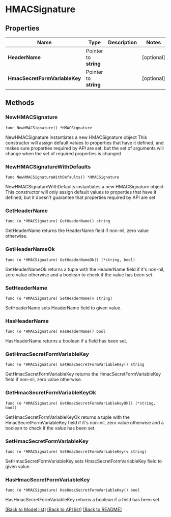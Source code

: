 # HMACSignature

## Properties

Name | Type | Description | Notes
------------ | ------------- | ------------- | -------------
**HeaderName** | Pointer to **string** |  | [optional] 
**HmacSecretFormVariableKey** | Pointer to **string** |  | [optional] 

## Methods

### NewHMACSignature

`func NewHMACSignature() *HMACSignature`

NewHMACSignature instantiates a new HMACSignature object
This constructor will assign default values to properties that have it defined,
and makes sure properties required by API are set, but the set of arguments
will change when the set of required properties is changed

### NewHMACSignatureWithDefaults

`func NewHMACSignatureWithDefaults() *HMACSignature`

NewHMACSignatureWithDefaults instantiates a new HMACSignature object
This constructor will only assign default values to properties that have it defined,
but it doesn't guarantee that properties required by API are set

### GetHeaderName

`func (o *HMACSignature) GetHeaderName() string`

GetHeaderName returns the HeaderName field if non-nil, zero value otherwise.

### GetHeaderNameOk

`func (o *HMACSignature) GetHeaderNameOk() (*string, bool)`

GetHeaderNameOk returns a tuple with the HeaderName field if it's non-nil, zero value otherwise
and a boolean to check if the value has been set.

### SetHeaderName

`func (o *HMACSignature) SetHeaderName(v string)`

SetHeaderName sets HeaderName field to given value.

### HasHeaderName

`func (o *HMACSignature) HasHeaderName() bool`

HasHeaderName returns a boolean if a field has been set.

### GetHmacSecretFormVariableKey

`func (o *HMACSignature) GetHmacSecretFormVariableKey() string`

GetHmacSecretFormVariableKey returns the HmacSecretFormVariableKey field if non-nil, zero value otherwise.

### GetHmacSecretFormVariableKeyOk

`func (o *HMACSignature) GetHmacSecretFormVariableKeyOk() (*string, bool)`

GetHmacSecretFormVariableKeyOk returns a tuple with the HmacSecretFormVariableKey field if it's non-nil, zero value otherwise
and a boolean to check if the value has been set.

### SetHmacSecretFormVariableKey

`func (o *HMACSignature) SetHmacSecretFormVariableKey(v string)`

SetHmacSecretFormVariableKey sets HmacSecretFormVariableKey field to given value.

### HasHmacSecretFormVariableKey

`func (o *HMACSignature) HasHmacSecretFormVariableKey() bool`

HasHmacSecretFormVariableKey returns a boolean if a field has been set.


[[Back to Model list]](../README.md#documentation-for-models) [[Back to API list]](../README.md#documentation-for-api-endpoints) [[Back to README]](../README.md)


